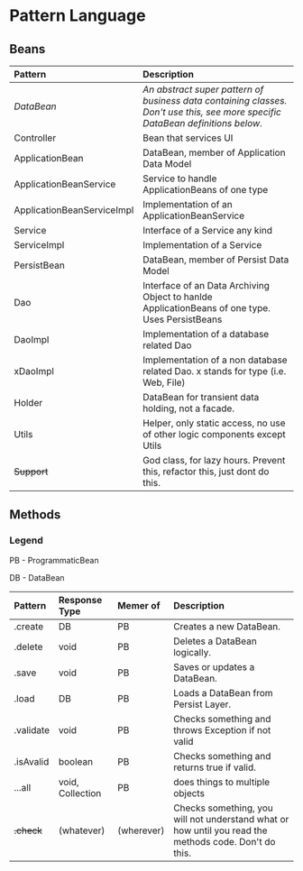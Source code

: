 
# Pattern Language

## Beans

|Pattern|Description|
|:------|:----------|
|*DataBean*     |*An abstract super pattern of business data containing classes. Don't use this, see more specific DataBean definitions below.*
|Controller     |Bean that services UI
|ApplicationBean     |DataBean, member of Application Data Model
|ApplicationBeanService     |Service to handle ApplicationBeans of one type
|ApplicationBeanServiceImpl     |Implementation of an ApplicationBeanService
|Service     |Interface of a Service any kind
|ServiceImpl     |Implementation of a Service
|PersistBean     |DataBean, member of Persist Data Model
|Dao     |Interface of an Data Archiving Object to hanlde ApplicationBeans of one type. Uses PersistBeans
|DaoImpl     |Implementation of a database related Dao
|xDaoImpl     |Implementation of a non database related Dao. x stands for type (i.e. Web, File) 
|Holder     |DataBean for transient data holding, not a facade.
|Utils     |Helper, only static access, no use of other logic components except Utils
|~~Support~~     |God class, for lazy hours. Prevent this, refactor this, just dont do this.

## Methods

### Legend

PB - ProgrammaticBean

DB - DataBean

|Pattern    |Response Type    |Memer of    |Description|
|:-|:-|:-|:-|
|.create    |DB    |PB     |Creates a new DataBean.
|.delete    |void    |PB    |Deletes a DataBean logically.
|.save    |void    |PB    |Saves or updates a DataBean.
|.load    |DB    |PB    |Loads a DataBean from Persist Layer.
|.validate    |void    |PB    |Checks something and throws Exception if not valid
|.isAvalid    |boolean    |PB    |Checks something and returns true if valid.
|...all    |void, Collection<T>    |PB    |does things to multiple objects
|~~.check~~    |(whatever)    |(wherever)    |Checks something, you will not understand what or how until you read the methods  code. Don't do this.
